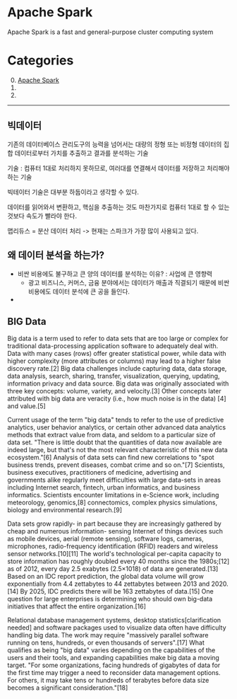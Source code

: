 # Apache Spark

Apache Spark is a fast and general-purpose cluster computing system


# Categories

0. [Apache Spark](#apache-spark)
0. [](#)
0. [](#)


---

## 빅데이터

 기존의 데이터베이스 관리도구의 능력을 넘어서는 대량의 정형 또는 비정형 데이터의 집합 데이터로부터 가치를 추출하고 결과를 분석하는 기술

 기술 : 컴퓨터 1대로 처리하지 못하므로, 여러대를 연결해서 데이터를 저장하고 처리해야 하는 기술

빅테이터 기술은 대부분 하둡이라고 생각할 수 있다.

데이터를 읽어와서 변환하고, 핵심을 추출하는 것도 마찬가지로 컴퓨터 1대로 할 수 있는것보다 속도가 빨라야 한다.

맵리듀스 = 분산 데이터 처리 -> 현재는 스파크가 가장 많이 사용되고 있다.

## 왜 데이터 분석을 하는가?

* 비싼 비용에도 불구하고 큰 양의 데이터를 분석하는 이유? : 사업에 큰 영향력
  * 광고 비즈니스, 커머스, 금융 분야에서는 데이터가 매출과 직결되기 때문에 비싼 비용에도 데이터 분석에 큰 공을 들인다.
*

## BIG Data

Big data is a term used to refer to data sets that are too large or complex for traditional data-processing application software to adequately deal with. Data with many cases (rows) offer greater statistical power, while data with higher complexity (more attributes or columns) may lead to a higher false discovery rate.[2] Big data challenges include capturing data, data storage, data analysis, search, sharing, transfer, visualization, querying, updating, information privacy and data source. Big data was originally associated with three key concepts: volume, variety, and velocity.[3] Other concepts later attributed with big data are veracity (i.e., how much noise is in the data) [4] and value.[5]

Current usage of the term "big data" tends to refer to the use of predictive analytics, user behavior analytics, or certain other advanced data analytics methods that extract value from data, and seldom to a particular size of data set. "There is little doubt that the quantities of data now available are indeed large, but that's not the most relevant characteristic of this new data ecosystem."[6] Analysis of data sets can find new correlations to "spot business trends, prevent diseases, combat crime and so on."[7] Scientists, business executives, practitioners of medicine, advertising and governments alike regularly meet difficulties with large data-sets in areas including Internet search, fintech, urban informatics, and business informatics. Scientists encounter limitations in e-Science work, including meteorology, genomics,[8] connectomics, complex physics simulations, biology and environmental research.[9]

Data sets grow rapidly- in part because they are increasingly gathered by cheap and numerous information- sensing Internet of things devices such as mobile devices, aerial (remote sensing), software logs, cameras, microphones, radio-frequency identification (RFID) readers and wireless sensor networks.[10][11] The world's technological per-capita capacity to store information has roughly doubled every 40 months since the 1980s;[12] as of 2012, every day 2.5 exabytes (2.5×1018) of data are generated.[13] Based on an IDC report prediction, the global data volume will grow exponentially from 4.4 zettabytes to 44 zettabytes between 2013 and 2020.[14] By 2025, IDC predicts there will be 163 zettabytes of data.[15] One question for large enterprises is determining who should own big-data initiatives that affect the entire organization.[16]

Relational database management systems, desktop statistics[clarification needed] and software packages used to visualize data often have difficulty handling big data. The work may require "massively parallel software running on tens, hundreds, or even thousands of servers".[17] What qualifies as being "big data" varies depending on the capabilities of the users and their tools, and expanding capabilities make big data a moving target. "For some organizations, facing hundreds of gigabytes of data for the first time may trigger a need to reconsider data management options. For others, it may take tens or hundreds of terabytes before data size becomes a significant consideration."[18]
